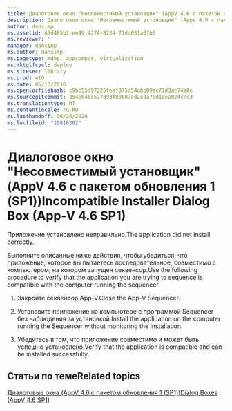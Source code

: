 ```yaml
---
title: Диалоговое окно "Несовместимый установщик" (AppV 4.6 с пакетом обновления 1 (SP1))
description: Диалоговое окно "Несовместимый установщик" (AppV 4.6 с пакетом обновления 1 (SP1))
author: dansimp
ms.assetid: 45d465b1-ee49-4274-8234-71dd031a07b6
ms.reviewer: ''
manager: dansimp
ms.author: dansimp
ms.pagetype: mdop, appcompat, virtualization
ms.mktglfcycl: deploy
ms.sitesec: library
ms.prod: w10
ms.date: 06/16/2016
ms.openlocfilehash: c9bc55d97325feef875d54abb09ac71d3ac74a8e
ms.sourcegitcommit: 354664bc527d93f80687cd2eba70d1eea024c7c3
ms.translationtype: MT
ms.contentlocale: ru-RU
ms.lasthandoff: 06/26/2020
ms.locfileid: "10816362"
---
```

# <span data-ttu-id="221a8-103">Диалоговое окно "Несовместимый установщик" (AppV 4.6 с пакетом обновления 1 (SP1))</span><span class="sxs-lookup"><span data-stu-id="221a8-103">Incompatible Installer Dialog Box (App-V 4.6 SP1)</span></span>


<span data-ttu-id="221a8-104">Приложение установлено неправильно.</span><span class="sxs-lookup"><span data-stu-id="221a8-104">The application did not install correctly.</span></span>

<span data-ttu-id="221a8-105">Выполните описанные ниже действия, чтобы убедиться, что приложение, которое вы пытаетесь последовательное, совместимо с компьютером, на котором запущен секвенсор.</span><span class="sxs-lookup"><span data-stu-id="221a8-105">Use the following procedure to verify that the application you are trying to sequence is compatible with the computer running the sequencer.</span></span>

1.  <span data-ttu-id="221a8-106">Закройте секвенсор App-V.</span><span class="sxs-lookup"><span data-stu-id="221a8-106">Close the App-V Sequencer.</span></span>

2.  <span data-ttu-id="221a8-107">Установите приложение на компьютере с программой Sequencer без наблюдения за установкой.</span><span class="sxs-lookup"><span data-stu-id="221a8-107">Install the application on the computer running the Sequencer without monitoring the installation.</span></span>

3.  <span data-ttu-id="221a8-108">Убедитесь в том, что приложение совместимо и может быть успешно установлено.</span><span class="sxs-lookup"><span data-stu-id="221a8-108">Verify that the application is compatible and can be installed successfully.</span></span>

## <span data-ttu-id="221a8-109">Статьи по теме</span><span class="sxs-lookup"><span data-stu-id="221a8-109">Related topics</span></span>


[<span data-ttu-id="221a8-110">Диалоговые окна (AppV 4.6 с пакетом обновления 1 (SP1))</span><span class="sxs-lookup"><span data-stu-id="221a8-110">Dialog Boxes (AppV 4.6 SP1)</span></span>](dialog-boxes--appv-46-sp1-.md)

 

 





